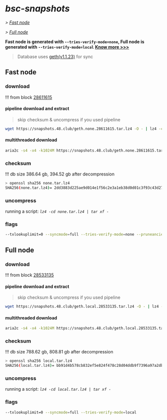 # *bsc-snapshots*


*\> [Fast node](#fast-node)*

*\> [Full node](#full-node)*

**Fast node is generated with `--tries-verify-mode=none`, Full node is generated with `--tries-verify-mode=local`**
**[Know more >>>](https://github.com/bnb-chain/bsc/pull/926)**

> Database uses [geth(v1.1.23)](https://github.com/bnb-chain/bsc/releases/tag/v1.1.23) for sync


## Fast node

### download

<!-- begin_none -->

!!! from block [28611615](https://bscscan.com/block/28611615)

#### pipeline download and extract
> skip checksum & uncompress if you used pipeline
```bash
wget https://snapshots.48.club/geth.none.28611615.tar.lz4 -O - | lz4 -cd | tar xf -
```

#### multithreaded download

```bash
aria2c -s4 -x4 -k1024M https://snapshots.48.club/geth.none.28611615.tar.lz4 -o none.tar.lz4
```


### checksum

!!! db size 386.64 gb, 394.52 gb after decompression
```bash
> openssl sha256 none.tar.lz4
SHA256(none.tar.lz4)= 2dd3883d225ae9d014e1f56c2e3a1eb38d0d01c3f93c43d27108847d72cc5755
```

<!-- end_none -->

### uncompress


running a script: _`lz4 -cd none.tar.lz4 | tar xf -`_


### flags


```bash
--txlookuplimit=0 --syncmode=full --tries-verify-mode=none --pruneancient=true --diffblock=5000
```


## Full node


### download

<!-- begin_local -->

!!! from block [28533135](https://bscscan.com/block/28533135)

#### pipeline download and extract
> skip checksum & uncompress if you used pipeline
```bash
wget https://snapshots.48.club/geth.local.28533135.tar.lz4 -O - | lz4 -cd | tar xf -
```

#### multithreaded download

```bash
aria2c -s4 -x4 -k1024M https://snapshots.48.club/geth.local.28533135.tar.lz4 -o local.tar.lz4
```


### checksum

!!! db size 788.62 gb, 808.81 gb after decompression
```bash
> openssl sha256 local.tar.lz4
SHA256(local.tar.lz4)= bb91d4b578cb832ef5e824f478c28d04ddb9f7396a97a2dbcd513b398274fdfe
```

<!-- end_local -->


### uncompress


running a script: _`lz4 -cd local.tar.lz4 | tar xf -`_


### flags


```bash
--txlookuplimit=0 --syncmode=full --tries-verify-mode=local
```
